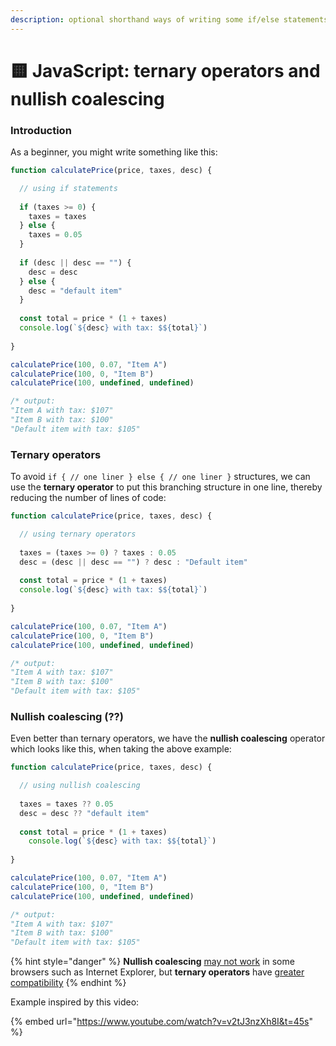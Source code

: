 ```yaml
---
description: optional shorthand ways of writing some if/else statements
---
```


# 🟨 JavaScript: ternary operators and nullish coalescing

### Introduction

As a beginner, you might write something like this:

```javascript
function calculatePrice(price, taxes, desc) {

  // using if statements
  
  if (taxes >= 0) {
    taxes = taxes
  } else {
    taxes = 0.05
  }
  
  if (desc || desc == "") {
    desc = desc
  } else {
    desc = "default item"
  }
  
  const total = price * (1 + taxes)
  console.log(`${desc} with tax: $${total}`)
  
}

calculatePrice(100, 0.07, "Item A")
calculatePrice(100, 0, "Item B")
calculatePrice(100, undefined, undefined)

/* output: 
"Item A with tax: $107"
"Item B with tax: $100" 
"Default item with tax: $105"
```

### Ternary operators

To avoid `if { // one liner } else { // one liner }` structures, we can use the **ternary operator** to put this branching structure in one line, thereby reducing the number of lines of code:

```javascript
function calculatePrice(price, taxes, desc) {

  // using ternary operators
  
  taxes = (taxes >= 0) ? taxes : 0.05
  desc = (desc || desc == "") ? desc : "Default item"
  
  const total = price * (1 + taxes)
  console.log(`${desc} with tax: $${total}`)
  
}

calculatePrice(100, 0.07, "Item A")
calculatePrice(100, 0, "Item B")
calculatePrice(100, undefined, undefined)

/* output: 
"Item A with tax: $107"
"Item B with tax: $100" 
"Default item with tax: $105"
```

### Nullish coalescing (??)

Even better than ternary operators, we have the **nullish coalescing** operator which looks like this, when taking the above example:

```javascript
function calculatePrice(price, taxes, desc) {

  // using nullish coalescing
  
  taxes = taxes ?? 0.05
  desc = desc ?? "default item"
  
  const total = price * (1 + taxes)
    console.log(`${desc} with tax: $${total}`)
  
}

calculatePrice(100, 0.07, "Item A")
calculatePrice(100, 0, "Item B")
calculatePrice(100, undefined, undefined)

/* output: 
"Item A with tax: $107"
"Item B with tax: $100" 
"Default item with tax: $105"
```

{% hint style="danger" %}
**Nullish coalescing** [may not work](https://developer.mozilla.org/en-US/docs/Web/JavaScript/Reference/Operators/Nullish_coalescing_operator#browser_compatibility) in some browsers such as Internet Explorer, but **ternary operators** have [greater compatibility](https://developer.mozilla.org/en-US/docs/Web/JavaScript/Reference/Operators/Conditional_Operator#browser_compatibility)
{% endhint %}

Example inspired by this video:

{% embed url="https://www.youtube.com/watch?v=v2tJ3nzXh8I&t=45s" %}
